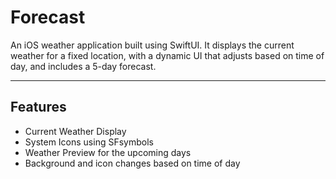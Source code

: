 # Forecast

An iOS weather application built using SwiftUI. It displays the current weather for a fixed location, with a dynamic UI that adjusts based on time of day, and includes a 5-day forecast.

---

## Features

- Current Weather Display
- System Icons using SFsymbols
- Weather Preview for the upcoming days
- Background and icon changes based on time of day
